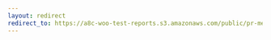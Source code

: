 ```yaml
---
layout: redirect
redirect_to: https://a8c-woo-test-reports.s3.amazonaws.com/public/pr-merge/40268/api/index.html
---
```

